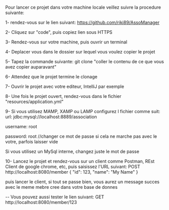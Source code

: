 Pour lancer ce projet dans votre machine locale veillez suivre la procedure suivante:

1- rendez-vous sur le lien suivant: https://github.com/riki89/AssoManager

2- Cliquez sur "code", puis copiez lien sous HTTPS

3- Rendez-vous sur votre machine, puis ouvrir un terminal

4- Deplacer vous dans le dossier sur lequel vous voulez copier le projet

5- Tapez la commande suivante: git clone "coller le contenu de ce que vous avez copier auparavant"

6- Attendez que le projet termine le clonage

7- Ouvrir le projet avec votre editeur, IntelliJ par exemple

8- Une fois le projet ouvert, rendez-vous dans le fichier "resources/application.yml"

9- Si vous utilisez MAMP, XAMP ou LAMP configurez l fichier comme suit: url: jdbc:mysql://localhost:8889/association

username: root

password: root //changer ce mot de passe si cela ne marche pas avec le votre, parfois laisser vide

Si vous utilisez un MySql interne, changez juste le mot de passe

10- Lancez le projet et rendez-vous sur un client comme Postman, REst Client de google chrome, etc, puis saisissez l'URL suivant: POST http://localhost:8080/member
{
  "id": 123,
  "name": "My Name"
}

puis lancer le client, si tout se passe bien, vous aurez un message succes avec le meme mebre cree dans votre base de donnes

-- Vous pouvez aussi tester le lien suivant: GET http://localhost:8080/member/123

